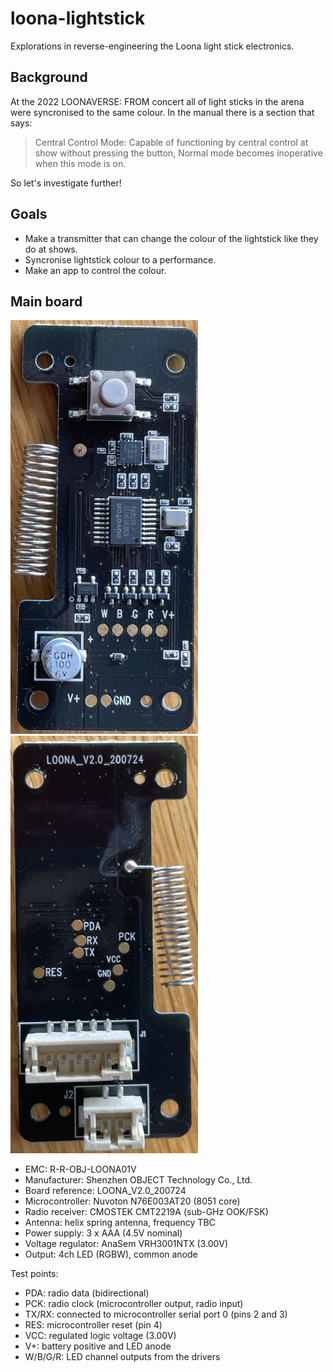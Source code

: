 # loona-lightstick
Explorations in reverse-engineering the Loona light stick electronics.

## Background

At the 2022 LOONAVERSE: FROM concert all of light sticks in the arena were syncronised to the same colour. In the manual there is a section that says:

> Central Control Mode: Capable of functioning by central control at show without pressing the button, Normal mode becomes inoperative when this mode is on.

So let's investigate further!

## Goals

- Make a transmitter that can change the colour of the lightstick like they do at shows.
- Syncronise lightstick colour to a performance.
- Make an app to control the colour.

## Main board

<img src="./main-board-front.jpg" alt="main-board-front" width="300"/>
<img src="./main-board-back.jpg" alt="main-board-back" width="300"/>

- EMC: R-R-OBJ-LOONA01V
- Manufacturer: Shenzhen OBJECT Technology Co., Ltd.
- Board reference: LOONA_V2.0_200724
- Microcontroller: Nuvoton N76E003AT20 (8051 core)
- Radio receiver: CMOSTEK CMT2219A (sub-GHz OOK/FSK)
- Antenna: helix spring antenna, frequency TBC
- Power supply: 3 x AAA (4.5V nominal)
- Voltage regulator: AnaSem VRH3001NTX (3.00V)
- Output: 4ch LED (RGBW), common anode

Test points:
- PDA: radio data (bidirectional)
- PCK: radio clock (microcontroller output, radio input)
- TX/RX: connected to microcontroller serial port 0 (pins 2 and 3)
- RES: microcontroller reset (pin 4)
- VCC: regulated logic voltage (3.00V)
- V+: battery positive and LED anode
- W/B/G/R: LED channel outputs from the drivers

